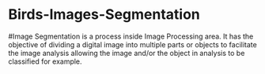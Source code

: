 # Birds-Images-Segmentation

#Image Segmentation is a process inside Image Processing area. It has the objective of dividing a digital image into multiple parts or objects to facilitate the image analysis allowing the image and/or the object in analysis to be classified for example.
